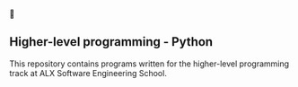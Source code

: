 🔗 
<h2><b>Higher-level programming - Python</b></h2>


This repository contains programs written for the higher-level programming track at ALX Software Engineering  School.
